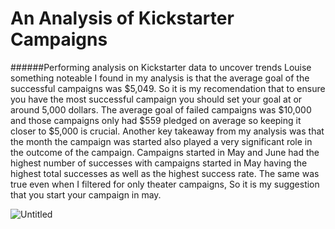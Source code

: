 # An Analysis of Kickstarter Campaigns
######Performing analysis on Kickstarter data to uncover trends
Louise something noteable I found in my analysis is that the average goal of the successful campaigns was $5,049. So it is my recomendation that to ensure you have the most successful campaign you should set your goal at or around 5,000 dollars. The average goal of failed campaigns was $10,000 and those campaigns only had $559 pledged on average so keeping it closer to $5,000 is crucial. Another key takeaway from my analysis was that the month the campaign was started also played a very significant role in the outcome of the campaign. Campaigns started in May and June had the highest number of successes with campaigns started in May having the highest total successes as well as the highest success rate. The same was true even when I filtered for only theater campaigns, So it is my suggestion that you start your campaign in may.
 
![Untitled](https://user-images.githubusercontent.com/80008511/111890414-19373100-89b7-11eb-9343-346711bd8bfc.png)
